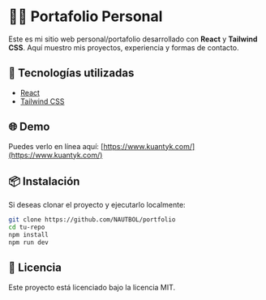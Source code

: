 # 🧑‍💻 Portafolio Personal

Este es mi sitio web personal/portafolio desarrollado con **React** y **Tailwind CSS**. Aquí muestro mis proyectos, experiencia y formas de contacto.

## 🚀 Tecnologías utilizadas

- [React](https://reactjs.org/)
- [Tailwind CSS](https://tailwindcss.com/)

## 🌐 Demo

Puedes verlo en línea aquí: [https://www.kuantyk.com/](https://www.kuantyk.com/)

## 📦 Instalación

Si deseas clonar el proyecto y ejecutarlo localmente:

```bash
git clone https://github.com/NAUTBOL/portfolio
cd tu-repo
npm install
npm run dev
```

## 📄 Licencia
Este proyecto está licenciado bajo la licencia MIT.